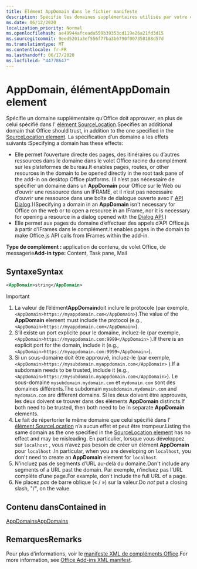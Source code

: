 ```yaml
---
title: Élément AppDomain dans le fichier manifeste
description: Spécifie les domaines supplémentaires utilisés par votre complément et doit être approuvé par Office.
ms.date: 06/12/2020
localization_priority: Normal
ms.openlocfilehash: ae49944afceada559b39353cd119e26a21fd3d15
ms.sourcegitcommit: 9eed5201a3ef556f77ba3b6790f007358188d57d
ms.translationtype: MT
ms.contentlocale: fr-FR
ms.lasthandoff: 06/17/2020
ms.locfileid: "44778647"
---
```

# <a name="appdomain-element"></a><span data-ttu-id="ed20e-103">AppDomain, élément</span><span class="sxs-lookup"><span data-stu-id="ed20e-103">AppDomain element</span></span>

<span data-ttu-id="ed20e-104">Spécifie un domaine supplémentaire qu’Office doit approuver, en plus de celui spécifié dans l' [élément SourceLocation](sourcelocation.md).</span><span class="sxs-lookup"><span data-stu-id="ed20e-104">Specifies an additional domain that Office should trust, in addition to the one specified in the [SourceLocation element](sourcelocation.md).</span></span> <span data-ttu-id="ed20e-105">La spécification d’un domaine a les effets suivants :</span><span class="sxs-lookup"><span data-stu-id="ed20e-105">Specifying a domain has these effects:</span></span>

- <span data-ttu-id="ed20e-106">Elle permet l’ouverture directe des pages, des itinéraires ou d’autres ressources dans le domaine dans le volet Office racine du complément sur les plateformes de bureau.</span><span class="sxs-lookup"><span data-stu-id="ed20e-106">It enables pages, routes, or other resources in the domain to be opened directly in the root task pane of the add-in on desktop Office platforms.</span></span> <span data-ttu-id="ed20e-107">(Il n’est pas nécessaire de spécifier un domaine dans un **AppDomain** pour Office sur le Web ou d’ouvrir une ressource dans un IFRAME, et il n’est pas nécessaire d’ouvrir une ressource dans une boîte de dialogue ouverte avec l' [API Dialog](../../develop/dialog-api-in-office-add-ins.md).)</span><span class="sxs-lookup"><span data-stu-id="ed20e-107">(Specifying a domain in an **AppDomain** isn't necessary for Office on the web or to open a resource in an IFrame, nor it is necessary for opening a resource in a dialog opened with the [Dialog API](../../develop/dialog-api-in-office-add-ins.md).)</span></span>
- <span data-ttu-id="ed20e-108">Elle permet aux pages du domaine d’effectuer des appels d’API Office.js à partir d’IFrames dans le complément.</span><span class="sxs-lookup"><span data-stu-id="ed20e-108">It enables pages in the domain to make Office.js API calls from IFrames within the add-in.</span></span>

<span data-ttu-id="ed20e-109">**Type de complément :** application de contenu, de volet Office, de messagerie</span><span class="sxs-lookup"><span data-stu-id="ed20e-109">**Add-in type:** Content, Task pane, Mail</span></span>

## <a name="syntax"></a><span data-ttu-id="ed20e-110">Syntaxe</span><span class="sxs-lookup"><span data-stu-id="ed20e-110">Syntax</span></span>

```XML
<AppDomain>string</AppDomain>
```

> [!IMPORTANT]
> 1. <span data-ttu-id="ed20e-111">La valeur de l’élément**AppDomain**doit inclure le protocole (par exemple,`<AppDomain>https://myappdomain.com</AppDomain>`).</span><span class="sxs-lookup"><span data-stu-id="ed20e-111">The value of the **AppDomain** element must include the protocol (e.g., `<AppDomain>https://myappdomain.com</AppDomain>`).</span></span>
> 2. <span data-ttu-id="ed20e-112">S’il existe un port explicite pour le domaine, incluez-le (par exemple, `<AppDomain>https://myappdomain.com:9999</AppDomain>` ).</span><span class="sxs-lookup"><span data-stu-id="ed20e-112">If there is an explicit port for the domain, include it (e.g.,`<AppDomain>https://myappdomain.com:9999</AppDomain>`).</span></span>
> 3. <span data-ttu-id="ed20e-113">Si un sous-domaine doit être approuvé, incluez-le (par exemple, `<AppDomain>https://mysubdomain.myappdomain.com</AppDomain>` ).</span><span class="sxs-lookup"><span data-stu-id="ed20e-113">If a subdomain needs to be trusted, include it (e.g.,`<AppDomain>https://mysubdomain.myappdomain.com</AppDomain>`).</span></span> <span data-ttu-id="ed20e-114">Le sous-domaine `mysubdomain.mydomain.com` et `mydomain.com` sont des domaines différents.</span><span class="sxs-lookup"><span data-stu-id="ed20e-114">The subdomain `mysubdomain.mydomain.com` and `mydomain.com` are different domains.</span></span> <span data-ttu-id="ed20e-115">Si les deux doivent être approuvés, les deux doivent se trouver dans des éléments **AppDomain** distincts.</span><span class="sxs-lookup"><span data-stu-id="ed20e-115">If both need to be trusted, then both need to be in separate **AppDomain** elements.</span></span>
> 4. <span data-ttu-id="ed20e-116">Le fait de répertorier le même domaine que celui spécifié dans l' [élément SourceLocation](sourcelocation.md) n’a aucun effet et peut être trompeur.</span><span class="sxs-lookup"><span data-stu-id="ed20e-116">Listing the same domain as the one specified in the [SourceLocation element](sourcelocation.md) has no effect and may be misleading.</span></span> <span data-ttu-id="ed20e-117">En particulier, lorsque vous développez sur `localhost` , vous n’avez pas besoin de créer un élément **AppDomain** pour `localhost` .</span><span class="sxs-lookup"><span data-stu-id="ed20e-117">In particular, when you are developing on `localhost`, you don't need to create an **AppDomain** element for `localhost`.</span></span>
> 5. <span data-ttu-id="ed20e-118">N’incluez pas de segments d’URL au-delà du domaine.</span><span class="sxs-lookup"><span data-stu-id="ed20e-118">Don't include any segments of a URL past the domain.</span></span> <span data-ttu-id="ed20e-119">Par exemple, n’incluez pas l’URL complète d’une page.</span><span class="sxs-lookup"><span data-stu-id="ed20e-119">For example, don't include the full URL of a page.</span></span>
> 6. <span data-ttu-id="ed20e-120">Ne placez *pas* de barre oblique (« / ») sur la valeur.</span><span class="sxs-lookup"><span data-stu-id="ed20e-120">Do *not* put a closing slash, "/", on the value.</span></span>

## <a name="contained-in"></a><span data-ttu-id="ed20e-121">Contenu dans</span><span class="sxs-lookup"><span data-stu-id="ed20e-121">Contained in</span></span>

[<span data-ttu-id="ed20e-122">AppDomains</span><span class="sxs-lookup"><span data-stu-id="ed20e-122">AppDomains</span></span>](appdomains.md)

## <a name="remarks"></a><span data-ttu-id="ed20e-123">Remarques</span><span class="sxs-lookup"><span data-stu-id="ed20e-123">Remarks</span></span>

<span data-ttu-id="ed20e-124">Pour plus d’informations, voir le [manifeste XML de compléments Office](../../develop/add-in-manifests.md).</span><span class="sxs-lookup"><span data-stu-id="ed20e-124">For more information, see [Office Add-ins XML manifest](../../develop/add-in-manifests.md).</span></span>
